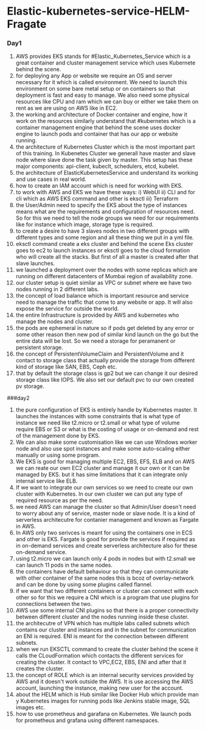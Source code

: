 # Elastic-kubernetes-service-HELM-Fragate
### Day1
1. AWS provides EKS stands for #Elastic_Kubernetes_Service which is a great container and cluster management service which uses Kubernete behind the scene.
2. for deploying any App or website we require an OS and server necessary for it which is called environment. We need to launch this environment on some bare metal setup or on containers so that deployment is fast and easy to manage. We also need some physical resources like CPU and ram which we can buy or either we take them on rent as we are using on AWS like in EC2.
3. the working and architecture of Docker container and engine, how it work on the resources similarly understand that #kubernetes which is a container management engine that behind the scene uses docker engine to launch pods and container that has our app or website running.
4. the architecture of Kubernetes Cluster which is the most important part of this training. In Kubenetes Cluster we generall have master and slave node where slave done the task given by master. This setup has these major components: api-client, kubeclt, schedulers, etcd, kubelet.
5. the architecture of ElasticKubernetesService and understand its working and use cases in real world. 
6. how to create an IAM account which is need for working with EKS.
7. to work with AWS and EKS we have these ways:
i) WebUI
ii) CLI and for cli which as AWS EKS command and other is eksctl
iii) Terraform
8. the User/Admin need to specify the EKS about the type of instances means what are the requirements and configuration of resources need. So for this we need to tell the node groups we need for our requirements like for instance which image, storage type is required.
9. to create a desire to have 3 slaves nodes in two different groups with different types and some region and all these thing we put in a yml file.
10. eksctl command create a eks cluster and behind the scene Eks cluster goes to ec2 to launch instances or eksctl goes to the cloud formation who will create all the stacks. But first of all a master is created after that slave launches.
11. we launched a deployment over the nodes with some replicas which are running on different datacenters of Mumbai region of availability zone.
12. our cluster setup is quiet similar as VPC or subnet where we have two nodes running in 2 different labs.
13. the concept of load balance which is important resource and service need to manage the traffic that come to any website or app. It will also expose the service for outside the world.
14. the entire Infrastructure is provided by AWS and kubernetes who manage the nodes and cluster.
15. the pods are ephemeral in nature so if pods get deleted by any error or some other reason then new pod of similar kind launch on the go but the entire data will be lost. So we need a storage for peramanent or persistent storage.
16. the concept of PersistentVolumeClaim and PersistentVolume and it contact to storage class that actually provide the storage from different kind of storage like SAN, EBS, Ceph etc.
17. that by default the storage class is gp2 but we can change it our desired storage class like IOPS. We also set our default pvc to our own created pv storage.



###day2
1. the pure configuration of EKS is entirely handle by Kubernetes master. It launches the instances with some constraints that is what type of instance we need like t2.micro or t2.small or what type of volume require EBS or S3 or what is the costing of usage or on-demand and rest of the management done by EKS.
2. We can also make some customisation like we can use Windows worker node and also use spot instances and make some auto-scaling either manually or using some program.
3. We EKS is good for managing multiple EC2, EBS, EFS, ELB and on AWS we can reate our own EC2 cluster and manage it our own or it can be managed by EKS. but it has sime limitations that it can integrate only internal service like ELB.
4. If we want to integrate our own services so we need to create our own cluster with Kubernetes. In our own cluster we can put any type of required resource as per the need.
5. we need AWS can manage the cluster so that Admin/User doesn't need to worry about any of service, master node or slave node. It is a kind of serverless architecutre for contanier management and known as Fargate in AWS.
6. In AWS only two serivces is meant for using the containers one in ECS and other is EKS. Fargate is good for provide the services if required as in on-demand services and create serverless architecture also for these on-demand service.
7. using t2.micro we can launch only 4 pods in nodes but with t2.small we can launch 11 pods in the same nodes.
8. the containers have default behaviour so that they can communicate with other container of the same nodes this is bcoz of overlay-network and can be done by using some plugins called flannel.
9. if we want that two different containers or cluster can connect with each other so for this we require a CNI which is a program that use plugins for connections between the two.
10. AWS use some internal CNI plugins so that there is a proper connectivity between different cluster and the nodes running inside these cluster.
11. the architecutre of VPN which has multiple labs called subnets which contains our cluster and instances and in the subnet for communication an ENI is required. ENI is meant for the connection between different subnets.
12. when we run EKSCTL command to create the cluster behind the scene it calls the CLoudFormation which contacts the different services for creating the cluster. It contact to VPC,EC2, EBS, ENI and after that it creates the cluster.
13. the concept of ROLE which is an internal security services provided by AWS and it doesn't work outside the AWS. It is use accessing the AWS account, launching the instance, making new user for the account.
14. about the HELM which is Hub similar like Docker Hub which provide man y Kubernetes images for running pods like Jenkins stable image, SQL images etc.
15. how to use prometheus and garafana on Kubernetes. We launch pods for prometheus and grafana using different namespaces.

